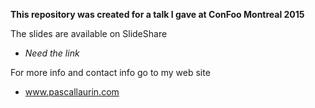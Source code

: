 **This repository was created for a talk I gave at ConFoo Montreal 2015** 

The slides are available on SlideShare
- *Need the link*

For more info and contact info go to my web site
- www.pascallaurin.com